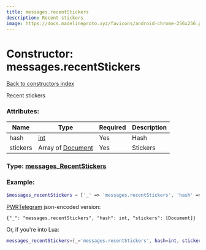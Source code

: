 ```yaml
---
title: messages.recentStickers
description: Recent stickers
image: https://docs.madelineproto.xyz/favicons/android-chrome-256x256.png
---
```

# Constructor: messages.recentStickers  
[Back to constructors index](index.md)



Recent stickers

### Attributes:

| Name     |    Type       | Required | Description |
|----------|---------------|----------|-------------|
|hash|[int](../types/int.md) | Yes|Hash|
|stickers|Array of [Document](../types/Document.md) | Yes|Stickers|



### Type: [messages\_RecentStickers](../types/messages_RecentStickers.md)


### Example:

```php
$messages_recentStickers = ['_' => 'messages.recentStickers', 'hash' => int, 'stickers' => [Document, Document]];
```  

[PWRTelegram](https://pwrtelegram.xyz) json-encoded version:

```
{"_": "messages.recentStickers", "hash": int, "stickers": [Document]}
```


Or, if you're into Lua:

```lua
messages_recentStickers={_='messages.recentStickers', hash=int, stickers={Document}}

```


